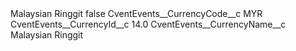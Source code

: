 <?xml version="1.0" encoding="UTF-8"?>
<CustomMetadata xmlns="http://soap.sforce.com/2006/04/metadata" xmlns:xsi="http://www.w3.org/2001/XMLSchema-instance" xmlns:xsd="http://www.w3.org/2001/XMLSchema">
    <label>Malaysian Ringgit</label>
    <protected>false</protected>
    <values>
        <field>CventEvents__CurrencyCode__c</field>
        <value xsi:type="xsd:string">MYR</value>
    </values>
    <values>
        <field>CventEvents__CurrencyId__c</field>
        <value xsi:type="xsd:double">14.0</value>
    </values>
    <values>
        <field>CventEvents__CurrencyName__c</field>
        <value xsi:type="xsd:string">Malaysian Ringgit</value>
    </values>
</CustomMetadata>
